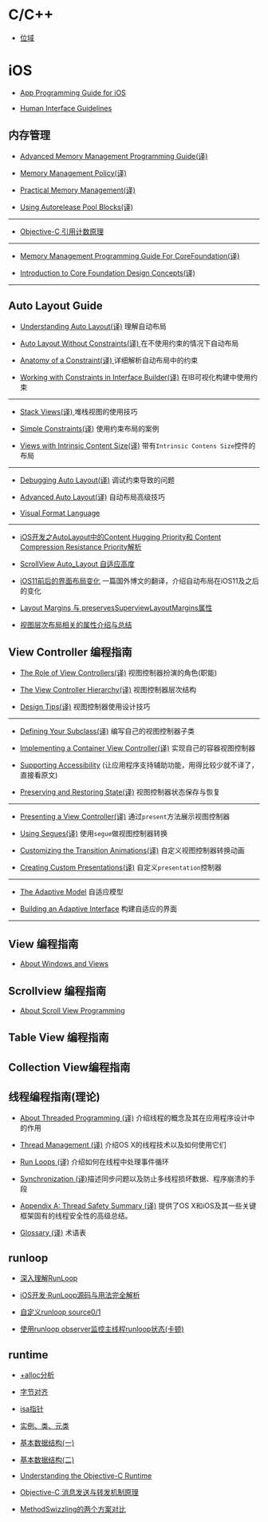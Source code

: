 # C/C++
* [位域](https://github.com/kinkenyuen/Learning-Notes/blob/main/C%26C%2B%2B/%E4%BD%8D%E5%9F%9F.md)

# iOS

* [App Programming Guide for iOS](https://developer.apple.com/documentation/uikit/views_and_controls/table_views/configuring_the_cells_for_your_table?language=objc)

* [Human Interface Guidelines](https://developer.apple.com/design/human-interface-guidelines/)

## 内存管理

* [Advanced Memory Management Programming Guide(译)](https://github.com/kinkenyuen/Learning-Notes/blob/main/iOS/Memory_Management/Cocoa/Advanced_Memory_Management_Programming_Guide(译).md)

* [Memory Management Policy(译)](https://github.com/kinkenyuen/Learning-Notes/blob/main/iOS/Memory_Management/Cocoa/Memory_Management_Policy(译).md)

* [Practical Memory Management(译)](https://github.com/kinkenyuen/Learning-Notes/blob/main/iOS/Memory_Management/Cocoa/Practical_Memory_Management（译）.md)

* [Using Autorelease Pool Blocks(译)](https://github.com/kinkenyuen/Learning-Notes/blob/main/iOS/Memory_Management/Cocoa/Using_Autorelease_Pool_Blocks(译).md)

---

* [Objective-C 引用计数原理](http://yulingtianxia.com/blog/2015/12/06/The-Principle-of-Refenrence-Counting/)

---

* [Memory Management Programming Guide For CoreFoundation(译)](https://github.com/kinkenyuen/Learning-Notes/blob/main/iOS/Memory_Management/Core_Foundation/Memory_Management_Programming_Guide_For_CoreFoundation(译).md#OP)

* [Introduction to Core Foundation Design Concepts(译)](https://github.com/kinkenyuen/Learning-Notes/blob/main/iOS/Memory_Management/Core_Foundation/Introduction_to_Core_Foundation_Design_Concepts(译).md)

---

## Auto Layout Guide

* [Understanding Auto Layout(译)](https://github.com/kinkenyuen/Learning-Notes/blob/main/iOS/Auto_Layout_Guide/Understanding_Auto_Layout(译).md) 理解自动布局

* [Auto Layout Without Constraints(译) ](https://github.com/kinkenyuen/Learning-Notes/blob/main/iOS/Auto_Layout_Guide/Auto_Layout_Without_Constraints(译).md)在不使用约束的情况下自动布局

* [Anatomy of a Constraint(译) ](https://github.com/kinkenyuen/Learning-Notes/blob/main/iOS/Auto_Layout_Guide/Anatomy_of_a_Constraint(译).md)详细解析自动布局中的约束

* [Working with Constraints in Interface Builder(译)](https://github.com/kinkenyuen/Learning-Notes/blob/main/iOS/Auto_Layout_Guide/Working_with_Constraints_in_Interface_Builder(译).md) 在IB可视化构建中使用约束

---

* [Stack Views(译) ](https://github.com/kinkenyuen/Learning-Notes/blob/main/iOS/Auto_Layout_Guide/Stack_Views(译).md)堆栈视图的使用技巧

* [Simple Constraints(译)](https://github.com/kinkenyuen/Learning-Notes/blob/main/iOS/Auto_Layout_Guide/Simple_Constraints(译).md) 使用约束布局的案例

* [Views with Intrinsic Content Size(译)](https://github.com/kinkenyuen/Learning-Notes/blob/main/iOS/Auto_Layout_Guide/Views_with_Intrinsic_Content_Size(译).md) 带有`Intrinsic Contens Size`控件的布局

---

* [Debugging Auto Layout(译)](https://github.com/kinkenyuen/Learning-Notes/blob/main/iOS/Auto_Layout_Guide/Debugging_Auto_Layout(译).md) 调试约束导致的问题

* [Advanced Auto Layout(译)](https://github.com/kinkenyuen/Learning-Notes/blob/main/iOS/Auto_Layout_Guide/Advanced_Auto_Layout(译).md) 自动布局高级技巧

* [Visual Format Language](https://developer.apple.com/library/archive/documentation/UserExperience/Conceptual/AutolayoutPG/VisualFormatLanguage.html#//apple_ref/doc/uid/TP40010853-CH27-SW1)

---

* [iOS开发之AutoLayout中的Content Hugging Priority和 Content Compression Resistance Priority解析](https://www.cnblogs.com/ludashi/p/7373051.html)

* [ScrollView Auto_Layout 自适应高度](https://github.com/kinkenyuen/Learning-Notes/blob/main/iOS/Auto_Layout_Guide/ScrollView_Auto_Layout_自适应高度.md)

* [iOS11前后的界面布局变化](https://github.com/kinkenyuen/Learning-Notes/blob/main/iOS/Auto_Layout_Guide/揭秘iOS10%2611上的Layout_Guide，Margins，Insets和Safe_Area.md) 一篇国外博文的翻译，介绍自动布局在iOS11及之后的变化

* [Layout Margins 与 preservesSuperviewLayoutMargins属性](https://github.com/kinkenyuen/Learning-Notes/blob/main/iOS/Auto_Layout_Guide/layout_margins_and_preserves_superview_layout_margins.md)

* [视图层次布局相关的属性介绍与总结](https://stackoverflow.com/questions/37796884/on-ios-what-are-the-differences-between-margins-edge-insets-content-insets-a)

## View Controller 编程指南

* [The Role of View Controllers(译)](https://github.com/kinkenyuen/Learning-Notes/blob/main/iOS/ViewController/the_role_of_View_Controllers.md) 视图控制器扮演的角色(职能)

* [The View Controller Hierarchy(译)](https://github.com/kinkenyuen/Learning-Notes/blob/main/iOS/ViewController/The_View_Controller_Hierarchy.md#presented-view-controllers-呈现视图控制器) 视图控制器层次结构

* [Design Tips(译)](https://github.com/kinkenyuen/Learning-Notes/blob/main/iOS/ViewController/Design_Tips.md) 视图控制器使用设计技巧

---

* [Defining Your Subclass(译)](https://github.com/kinkenyuen/Learning-Notes/blob/main/iOS/ViewController/Defining_Your_Subclass.md) 编写自己的视图控制器子类

* [Implementing a Container View Controller(译)](https://github.com/kinkenyuen/Learning-Notes/blob/main/iOS/ViewController/Implementing_a_Container_View_Controller.md#designing-a-custom-container-view-controller-设计自定义容器视图控制器) 实现自己的容器视图控制器

* [Supporting Accessibility](https://developer.apple.com/library/archive/featuredarticles/ViewControllerPGforiPhoneOS/SupportingAccessibility.html#//apple_ref/doc/uid/TP40007457-CH12-SW1) (让应用程序支持辅助功能，用得比较少就不译了，直接看原文)

* [Preserving and Restoring State(译)](https://github.com/kinkenyuen/Learning-Notes/blob/main/iOS/ViewController/Preserving_and%20_Restoring_State.md) 视图控制器状态保存与恢复

---

* [Presenting a View Controller(译)](https://github.com/kinkenyuen/Learning-Notes/blob/main/iOS/ViewController/Presenting_a_View_Controller.md#presenting-a-view-controller) 通过`present`方法展示视图控制器

* [Using Segues(译)](https://github.com/kinkenyuen/Learning-Notes/blob/main/iOS/ViewController/Using_Segues.md)  使用`segue`做视图控制器转换

* [Customizing the Transition Animations(译)](https://github.com/kinkenyuen/Learning-Notes/blob/main/iOS/ViewController/Customizing_the_Transition_Animations.md)  自定义视图控制器转换动画

* [Creating Custom Presentations(译)](https://github.com/kinkenyuen/Learning-Notes/blob/main/iOS/ViewController/Creating_Custom_Presentations.md#creating-a-custom-presentation-controller)  自定义`presentation`控制器

---

* [The Adaptive Model](https://developer.apple.com/library/archive/featuredarticles/ViewControllerPGforiPhoneOS/TheAdaptiveModel.html#//apple_ref/doc/uid/TP40007457-CH19-SW1) 自适应模型

* [Building an Adaptive Interface](https://developer.apple.com/library/archive/featuredarticles/ViewControllerPGforiPhoneOS/BuildinganAdaptiveInterface.html#//apple_ref/doc/uid/TP40007457-CH32-SW1) 构建自适应的界面

---

## View 编程指南

* [About Windows and Views](https://developer.apple.com/library/archive/documentation/WindowsViews/Conceptual/ViewPG_iPhoneOS/Introduction/Introduction.html#//apple_ref/doc/uid/TP40009503-CH1-SW2)

## Scrollview 编程指南

* [About Scroll View Programming](https://developer.apple.com/library/archive/documentation/WindowsViews/Conceptual/UIScrollView_pg/Introduction/Introduction.html#//apple_ref/doc/uid/TP40008179-CH1-SW1)

## Table View 编程指南

## Collection View编程指南

## 线程编程指南(理论)
* [About Threaded Programming (译)](https://github.com/kinkenyuen/Learning-Notes/blob/main/Thread/%E5%85%B3%E4%BA%8E%E7%BA%BF%E7%A8%8B%E7%BC%96%E7%A8%8B.md) 介绍线程的概念及其在应用程序设计中的作用
* [Thread Management (译)](https://github.com/kinkenyuen/Learning-Notes/blob/main/Thread/线程管理.md) 介绍OS X的线程技术以及如何使用它们


* [Run Loops (译)](https://github.com/kinkenyuen/Learning-Notes/blob/main/Thread/RunLoop.md) 介绍如何在线程中处理事件循环 


* [Synchronization (译)](https://github.com/kinkenyuen/Learning-Notes/blob/main/Thread/Synchronization.md)描述同步问题以及防止多线程损坏数据、程序崩溃的手段


* [Appendix A: Thread Safety Summary (译)](https://github.com/kinkenyuen/Learning-Notes/blob/main/Thread/线程安全总结.md) 提供了OS X和iOS及其一些关键框架固有的线程安全性的高级总结。


* [Glossary (译)](https://github.com/kinkenyuen/Learning-Notes/blob/main/Thread/术语表.md) 术语表

## runloop
* [深入理解RunLoop](https://blog.ibireme.com/2015/05/18/runloop/)

* [iOS开发·RunLoop源码与用法完全解析](https://cloud.tencent.com/developer/article/1332254)

* [自定义runloop source0/1](https://github.com/kinkenyuen/RunLoop-Custom-Source0.git)

* [使用runloop observer监控主线程runloop状态(卡顿)](https://github.com/kinkenyuen/MainThreadRunloopMonitor)

## runtime

* [+alloc分析](https://github.com/kinkenyuen/iOS-Notes/blob/main/runtime/%2Balloc%E5%88%86%E6%9E%90.md)

* [字节对齐](https://github.com/kinkenyuen/iOS-Notes/blob/main/runtime/%E5%AD%97%E8%8A%82%E5%AF%B9%E9%BD%90.md)

* [isa指针](https://github.com/kinkenyuen/Learning-Notes/blob/main/runtime/isa%E6%8C%87%E9%92%88.md)

* [实例、类、元类](https://github.com/kinkenyuen/Learning-Notes/blob/main/runtime/%E5%AE%9E%E4%BE%8B%E5%AF%B9%E8%B1%A1%E3%80%81%E7%B1%BB%E3%80%81%E5%85%83%E7%B1%BB.md)

* [基本数据结构(一)](https://github.com/kinkenyuen/Learning-Notes/blob/main/runtime/%E5%9F%BA%E6%9C%AC%E6%95%B0%E6%8D%AE%E7%BB%93%E6%9E%84(%E4%B8%80).md)

* [基本数据结构(二)](https://github.com/kinkenyuen/Learning-Notes/blob/main/runtime/%E5%9F%BA%E6%9C%AC%E6%95%B0%E6%8D%AE%E7%BB%93%E6%9E%84(%E4%BA%8C).md)

* [Understanding the Objective-C Runtime](https://cocoasamurai.blogspot.com/2010/01/understanding-objective-c-runtime.html)

* [Objective-C 消息发送与转发机制原理](http://yulingtianxia.com/blog/2016/06/15/Objective-C-Message-Sending-and-Forwarding/)

* [MethodSwizzling的两个方案对比](https://github.com/kinkenyuen/Learning-Notes/blob/main/runtime/MethodSwizzling%E6%96%B9%E6%A1%88%E5%AF%B9%E6%AF%94.md)

